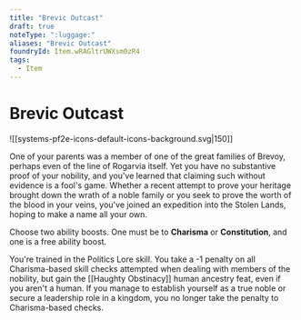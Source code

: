 ```yaml
---
title: "Brevic Outcast"
draft: true
noteType: ":luggage:"
aliases: "Brevic Outcast"
foundryId: Item.wRAGltrUWXsm0zR4
tags:
  - Item
---
```


# Brevic Outcast
![[systems-pf2e-icons-default-icons-background.svg|150]]

One of your parents was a member of one of the great families of Brevoy, perhaps even of the line of Rogarvia itself. Yet you have no substantive proof of your nobility, and you've learned that claiming such without evidence is a fool's game. Whether a recent attempt to prove your heritage brought down the wrath of a noble family or you seek to prove the worth of the blood in your veins, you've joined an expedition into the Stolen Lands, hoping to make a name all your own.

Choose two ability boosts. One must be to **Charisma** or **Constitution**, and one is a free ability boost.

You're trained in the Politics Lore skill. You take a -1 penalty on all Charisma-based skill checks attempted when dealing with members of the nobility, but gain the [[Haughty Obstinacy]] human ancestry feat, even if you aren't a human. If you manage to establish yourself as a true noble or secure a leadership role in a kingdom, you no longer take the penalty to Charisma-based checks.
